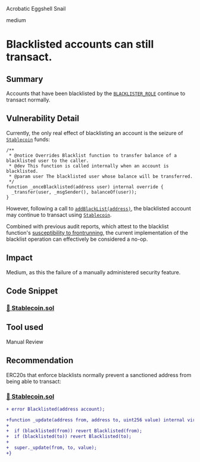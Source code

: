 Acrobatic Eggshell Snail

medium

# Blacklisted accounts can still transact.

## Summary

Accounts that have been blacklisted by the [`BLACKLISTER_ROLE`](https://github.com/sherlock-audit/2024-02-telcoin-platform-audit-update/blob/21920190e0772afa18e7f856a036fea3ef5b9635/telcoin-contracts/contracts/util/abstract/Blacklist.sol#L32) continue to transact normally.

## Vulnerability Detail

Currently, the only real effect of blacklisting an account is the seizure of [`Stablecoin`](https://github.com/sherlock-audit/2024-02-telcoin-platform-audit-update/blob/main/telcoin-contracts/contracts/stablecoin/Stablecoin.sol) funds:

```solidity
/**
 * @notice Overrides Blacklist function to transfer balance of a blacklisted user to the caller.
 * @dev This function is called internally when an account is blacklisted.
 * @param user The blacklisted user whose balance will be transferred.
 */
function _onceBlacklisted(address user) internal override {
  _transfer(user, _msgSender(), balanceOf(user));
}
```

However, following a call to [`addBlackList(address)`](https://github.com/sherlock-audit/2024-02-telcoin-platform-audit-update/blob/21920190e0772afa18e7f856a036fea3ef5b9635/telcoin-contracts/contracts/util/abstract/Blacklist.sol#L72C14-L72C26), the blacklisted account may continue to transact using [`Stablecoin`](https://github.com/sherlock-audit/2024-02-telcoin-platform-audit-update/blob/main/telcoin-contracts/contracts/stablecoin/Stablecoin.sol).

Combined with previous audit reports, which attest to the blacklist function's [susceptibility to frontrunning](https://github.com/sherlock-audit/2023-02-telcoin-judging/issues/43), the current implementation of the blacklist operation can effectively be considered a no-op.

## Impact

Medium, as this the failure of a manually administered security feature.

## Code Snippet

### [📄 Stablecoin.sol](https://github.com/sherlock-audit/2024-02-telcoin-platform-audit-update/blob/main/telcoin-contracts/contracts/stablecoin/Stablecoin.sol)

## Tool used

Manual Review

## Recommendation

ERC20s that enforce blacklists normally prevent a sanctioned address from being able to transact:

### [📄 Stablecoin.sol](https://github.com/sherlock-audit/2024-02-telcoin-platform-audit-update/blob/main/telcoin-contracts/contracts/stablecoin/Stablecoin.sol)

```diff
+ error Blacklisted(address account);

+function _update(address from, address to, uint256 value) internal virtual override {
+
+  if (blacklisted(from)) revert Blacklisted(from); 
+  if (blacklisted(to)) revert Blacklisted(to);
+
+  super._update(from, to, value);
+}
```
